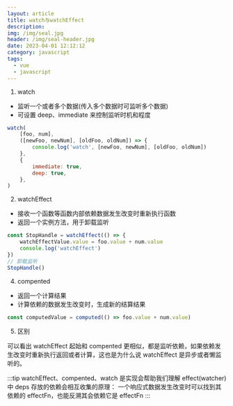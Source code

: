 ```yaml
---
layout: article
title: watch与watchEffect
description: 
img: /img/seal.jpg
header: /img/seal-header.jpg
date: 2023-04-01 12:12:12
category: javascript
tags:
  - vue
  - javascript
---
```


1. watch

-   监听一个或者多个数据(传入多个数据时可监听多个数据)
-   可设置 deep、immediate 来控制监听时机和程度

```javascript
watch(
    [foo, num],
    ([newFoo, newNum], [oldFoo, oldNum]) => {
        console.log('watch', [newFoo, newNum], [oldFoo, oldNum])
    },
    {
        immediate: true,
        deep: true,
    },
)
```

2. watchEffect

-   接收一个函数等函数内部依赖数据发生改变时重新执行函数
-   返回一个实例方法，用于卸载监听

```javascript
const StopHandle = watchEffect(() => {
    watchEffectValue.value = foo.value + num.value
    console.log('watchEffect')
})
// 卸载监听
StopHandle()
```

4. compented

-   返回一个计算结果
-   计算依赖的数据发生改变时，生成新的结算结果

```javascript
const computedValue = computed(() => foo.value + num.value)
```

5. 区别

可以看出 watchEffect 起始和 compented 更相似，都是监听依赖，如果依赖发生改变时重新执行返回或者计算，这也是为什么说 watchEffect 是异步或者懒监听的。

:::tip
watchEffect、compented、watch 是实现会帮助我们理解 effect(watcher)中 deps 存放的依赖会相互收集的原理：
一个响应式数据发生改变时可以找到其依赖的 effectFn，也能反溯其会依赖它是 effectFn
:::
